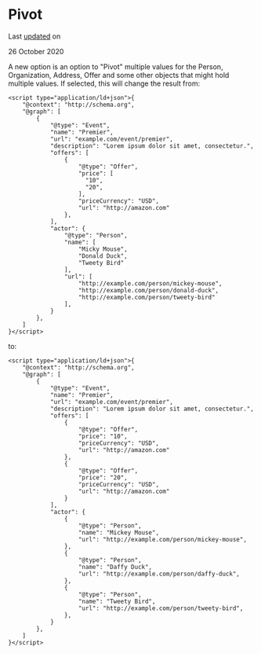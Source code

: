# Pivot

Last [updated](/node/2945949/discuss) on

26 October 2020

A new option is an option to "Pivot" multiple values for the Person, Organization, Address, Offer and some other objects that might hold multiple values. If selected, this will change the result from:

    <script type="application/ld+json">{
        "@context": "http://schema.org",
        "@graph": [
            {
                "@type": "Event",
                "name": "Premier",
                "url": "example.com/event/premier",
                "description": "Lorem ipsum dolor sit amet, consectetur.",
                "offers": [
                    {
                        "@type": "Offer",
                        "price": [
                          "10",
                          "20",
                        ],
                        "priceCurrency": "USD",
                        "url": "http://amazon.com"
                    },
                ],
                "actor": {
                    "@type": "Person",
                    "name": [
                        "Micky Mouse",
                        "Donald Duck",
                        "Tweety Bird"
                    ],
                    "url": [
                        "http://example.com/person/mickey-mouse",
                        "http://example.com/person/donald-duck",
                        "http://example.com/person/tweety-bird"
                    ],
                }
            },
        ]
    }</script>

to:

    <script type="application/ld+json">{
        "@context": "http://schema.org",
        "@graph": [
            {
                "@type": "Event",
                "name": "Premier",
                "url": "example.com/event/premier",
                "description": "Lorem ipsum dolor sit amet, consectetur.",
                "offers": [
                    {
                        "@type": "Offer",
                        "price": "10",
                        "priceCurrency": "USD",
                        "url": "http://amazon.com"
                    },
                    {
                        "@type": "Offer",
                        "price": "20",
                        "priceCurrency": "USD",
                        "url": "http://amazon.com"
                    }
                ],
                "actor": {
                    {
                        "@type": "Person",
                        "name": "Mickey Mouse",
                        "url": "http://example.com/person/mickey-mouse",
                    },
                    {
                        "@type": "Person",
                        "name": "Daffy Duck",
                        "url": "http://example.com/person/daffy-duck",
                    },
                    {
                        "@type": "Person",
                        "name": "Tweety Bird",
                        "url": "http://example.com/person/tweety-bird",
                    },
                }
            },
        ]
    }</script>